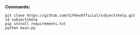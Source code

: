 __Commands:__
````
git clone https://github.com/CLPdevOfficial/subjectshelp.git
cd subjectshelp
pip install requirements.txt
python main.py
````
